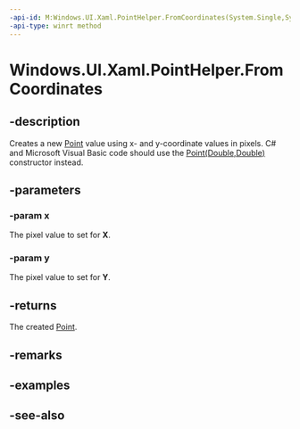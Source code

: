 ```yaml
---
-api-id: M:Windows.UI.Xaml.PointHelper.FromCoordinates(System.Single,System.Single)
-api-type: winrt method
---
```


<!-- Method syntax
public Windows.Foundation.Point FromCoordinates(System.Single x, System.Single y)
-->

# Windows.UI.Xaml.PointHelper.FromCoordinates

## -description

Creates a new [Point](../windows.foundation/point.md) value using x- and y-coordinate values in pixels. C# and Microsoft Visual Basic code should use the [Point(Double,Double)](/dotnet/api/windows.foundation.point.-ctor?view=dotnet-uwp-10.0&preserve-view=true) constructor instead.

## -parameters

### -param x

The pixel value to set for **X**.

### -param y

The pixel value to set for **Y**.

## -returns

The created [Point](../windows.foundation/point.md).

## -remarks

## -examples

## -see-also
